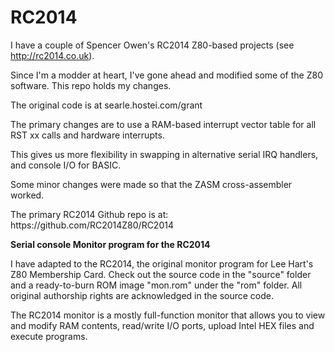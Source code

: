 # RC2014
I have a couple of Spencer Owen's RC2014 Z80-based projects (see http://rc2014.co.uk).
<p>
Since I'm a modder at heart, I've gone ahead and modified some of the Z80 software.
This repo holds my changes.
<p>
The original code is at searle.hostei.com/grant
<p>
The primary changes are to use a RAM-based interrupt vector table for all RST xx calls and hardware interrupts.
<p>
This gives us more flexibility in swapping in alternative serial IRQ handlers, and console I/O for BASIC.
<p>
Some minor changes were made so that the ZASM cross-assembler worked.
<p>
The primary RC2014 Github repo is at: https://github.com/RC2014Z80/RC2014
<p>
<b>Serial console Monitor program for the RC2014</b>
<p>
I have adapted to the RC2014, the original monitor program for Lee Hart's Z80 Membership Card. Check out the source code in the "source" folder and a ready-to-burn ROM image "mon.rom" under the "rom" folder. All original authorship rights are acknowledged in the source code.
<p>
The RC2014 monitor is a mostly full-function monitor that allows you to view and modify RAM contents, read/write I/O ports, upload Intel HEX files and execute programs.
